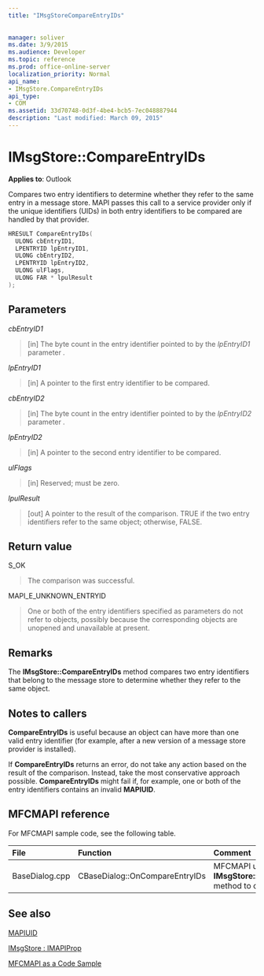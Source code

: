 ```yaml
---
title: "IMsgStoreCompareEntryIDs"
 
 
manager: soliver
ms.date: 3/9/2015
ms.audience: Developer
ms.topic: reference
ms.prod: office-online-server
localization_priority: Normal
api_name:
- IMsgStore.CompareEntryIDs
api_type:
- COM
ms.assetid: 33d70748-0d3f-4be4-bcb5-7ec048887944
description: "Last modified: March 09, 2015"
---
```


# IMsgStore::CompareEntryIDs

  
  
**Applies to**: Outlook 
  
Compares two entry identifiers to determine whether they refer to the same entry in a message store. MAPI passes this call to a service provider only if the unique identifiers (UIDs) in both entry identifiers to be compared are handled by that provider.
  
```cpp
HRESULT CompareEntryIDs(
  ULONG cbEntryID1,
  LPENTRYID lpEntryID1,
  ULONG cbEntryID2,
  LPENTRYID lpEntryID2,
  ULONG ulFlags,
  ULONG FAR * lpulResult
);
```

## Parameters

 _cbEntryID1_
  
> [in] The byte count in the entry identifier pointed to by the  _lpEntryID1_ parameter  _._
    
 _lpEntryID1_
  
> [in] A pointer to the first entry identifier to be compared.
    
 _cbEntryID2_
  
> [in] The byte count in the entry identifier pointed to by the  _lpEntryID2_ parameter  _._
    
 _lpEntryID2_
  
> [in] A pointer to the second entry identifier to be compared.
    
 _ulFlags_
  
> [in] Reserved; must be zero.
    
 _lpulResult_
  
> [out] A pointer to the result of the comparison. TRUE if the two entry identifiers refer to the same object; otherwise, FALSE.
    
## Return value

S_OK 
  
> The comparison was successful.
    
MAPI_E_UNKNOWN_ENTRYID 
  
> One or both of the entry identifiers specified as parameters do not refer to objects, possibly because the corresponding objects are unopened and unavailable at present.
    
## Remarks

The **IMsgStore::CompareEntryIDs** method compares two entry identifiers that belong to the message store to determine whether they refer to the same object. 
  
## Notes to callers

 **CompareEntryIDs** is useful because an object can have more than one valid entry identifier (for example, after a new version of a message store provider is installed). 
  
If **CompareEntryIDs** returns an error, do not take any action based on the result of the comparison. Instead, take the most conservative approach possible. **CompareEntryIDs** might fail if, for example, one or both of the entry identifiers contains an invalid **MAPIUID**. 
  
## MFCMAPI reference

For MFCMAPI sample code, see the following table.
  
|**File**|**Function**|**Comment**|
|:-----|:-----|:-----|
|BaseDialog.cpp  <br/> |CBaseDialog::OnCompareEntryIDs  <br/> |MFCMAPI uses the **IMsgStore::CompareEntryIDs** method to compare entry IDs.  <br/> |
   
## See also



[MAPIUID](mapiuid.md)
  
[IMsgStore : IMAPIProp](imsgstoreimapiprop.md)


[MFCMAPI as a Code Sample](mfcmapi-as-a-code-sample.md)

